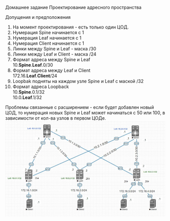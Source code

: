 Домашнее задание
Проектирование адресного пространства

Допущения и предположения
1. На момент проектирования - есть только один ЦОД.
2. Нумерация Spine начинается с 1
3. Нумерация Leaf начинается с 1
4. Нумерация Client начинается с 1
5. Линки между Spine и Leaf - маска /30
6. Линки между Leaf и Client  - маска /24
7. Формат адреса между Spine и Leaf  
         10.__Spine__.__Leaf__.0/30
8. Формат адреса между Leaf и Client  
         172.16.__Leaf__.__Client__/24  
9. Loopbak подняты на каждом узле Spine и Leaf с маской /32
10. Формат адреса Loopback  
          10.__Spine__.0.1/32  
          10.0.__Leaf__.1/32  

Проблемы связанные с расширением - если будет добавлен новый ЦОД, то нумерация новых Spine и Leaf может начинаться с 50 или 100, 
в зависимости от кол-ва узлов в первом ЦОДе.
![alt-текст](https://github.com/AndreyIvanov1972/Otus-COD/blob/main/DZ1/DZ-1-map%20of%20net1.JPG  "Схема адресного пространства")
